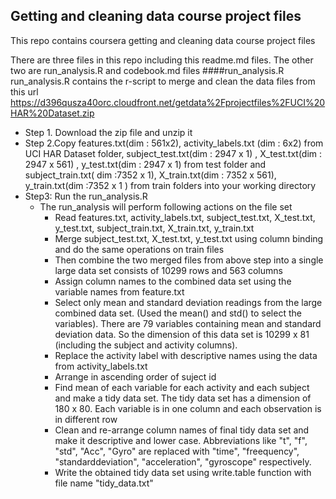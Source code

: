 ## Getting and cleaning data course project files
This repo contains  coursera getting and cleaning data course project files

There are three files in this repo including this readme.md files. The other two are run_analysis.R and codebook.md files
####run_analysis.R
run_analysis.R contains the r-script to merge and clean the data files from this url https://d396qusza40orc.cloudfront.net/getdata%2Fprojectfiles%2FUCI%20HAR%20Dataset.zip

* Step 1. Download the zip file and unzip it 
* Step 2.Copy features.txt(dim : 561x2), activity_labels.txt (dim : 6x2)  from UCI HAR Dataset folder, subject_test.txt(dim : 2947 x 1) , X_test.txt(dim : 2947 x 561) , y_test.txt(dim : 2947 x 1) from test folder and subject_train.txt( dim :7352 x 1), X_train.txt(dim : 7352 x 561), y_train.txt(dim :7352 x 1 ) from train folders into your working directory
* Step3: Run the run_analysis.R 
  * The run_analysis will perform following actions on the file set
    * Read features.txt, activity_labels.txt,  subject_test.txt, X_test.txt, y_test.txt, subject_train.txt, X_train.txt, y_train.txt
    * Merge subject_test.txt, X_test.txt, y_test.txt using column binding and do the same operations on train files
    * Then combine the two merged files from above step into a single large data set consists of 10299 rows and 563   columns
    *  Assign column names to the combined data set using the variable names from feature.txt
    * Select only mean and standard deviation readings from the large combined data set. (Used the mean() and std() to select the variables). There are 79 variables containing mean and standard deviation data. So the dimension of this data set is 10299 x 81 (including the subject and activity columns).
    * Replace the activity label with descriptive names using the data from activity_labels.txt
    * Arrange in ascending order of suject id
    * Find mean of each variable for each activity and each subject and make a tidy data set. The tidy data set has a dimension of 180 x 80. Each variable is in one column and each observation is in different row
    * Clean and re-arrange column names of final tidy data set and make it descriptive and lower case. Abbreviations like "t", "f", "std", "Acc", "Gyro" are replaced with "time", "freequency", "standarddeviation", "acceleration", "gyroscope" respectively.
    * Write the obtained tidy data set using write.table function with file name "tidy_data.txt"



